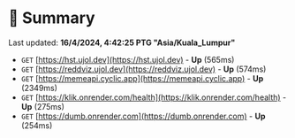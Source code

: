 # 📖 Summary
Last updated: **16/4/2024, 4:42:25 PTG "Asia/Kuala_Lumpur"**

- `GET` [https://hst.ujol.dev](https://hst.ujol.dev) - **Up** (565ms)
- `GET` [https://reddviz.ujol.dev](https://reddviz.ujol.dev) - **Up** (574ms)
- `GET` [https://memeapi.cyclic.app](https://memeapi.cyclic.app) - **Up** (2349ms)
- `GET` [https://klik.onrender.com/health](https://klik.onrender.com/health) - **Up** (275ms)
- `GET` [https://dumb.onrender.com](https://dumb.onrender.com) - **Up** (254ms)
